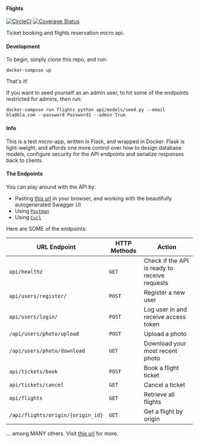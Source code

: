 #### Flights

[![CircleCI](https://circleci.com/gh/peterpaints/flights.svg?style=svg)](https://circleci.com/gh/peterpaints/flights)
[![Coverage Status](https://coveralls.io/repos/github/peterpaints/flights/badge.svg)](https://coveralls.io/github/peterpaints/flights)

Ticket booking and flights reservation micro api.

#### Development

To begin, simply clone this repo, and run:
```
docker-compose up
```
That's it!

If you want to seed yourself as an admin user, to hit some of the endpoints
restricted for admins, then run:
```
docker-compose run flights python api/models/seed.py --email bla@bla.com --password Password1 --admin True
```

#### Info
This is a test micro-app, written in Flask, and wrapped in Docker. Flask is light-weight, and affords one more control over how to design database models, configure security for the API endpoints and serialize responses back to clients

#### The Endpoints

You can play around with the API by:
* Pasting [this url](http://35.234.209.220:8000/api/) in your browser, and working with the beautifully autogenerated Swagger UI
* Using [`Postman`](https://www.getpostman.com/)
* Using [`Curl`](https://curl.haxx.se/)

Here are SOME of the endpoints:

| URL Endpoint | HTTP Methods | Action |
| -------- | ------------- | --------- |
| `api/healthz` | `GET`  | Check if the API is ready to receive requests|
| `api/users/register/` | `POST`  | Register a new user|
| `api/users/login/` | `POST` | Log user in and receive access token|
| `/api/users/photo/upload` | `POST` | Upload a photo |
| `/api/users/photo/download` | `GET` | Download your most recent photo |
| `api/tickets/book` | `POST` | Book a flight ticket |
| `api/tickets/cancel` | `GET` | Cancel a ticket|
| `api/flights` | `GET` |  Retrieve all flights|
| `/api/flights/origin/{origin_id}` | `GET` | Get a flight by origin |

... among MANY others.
Visit [this url](http://35.234.209.220:8000/api/) for more.
